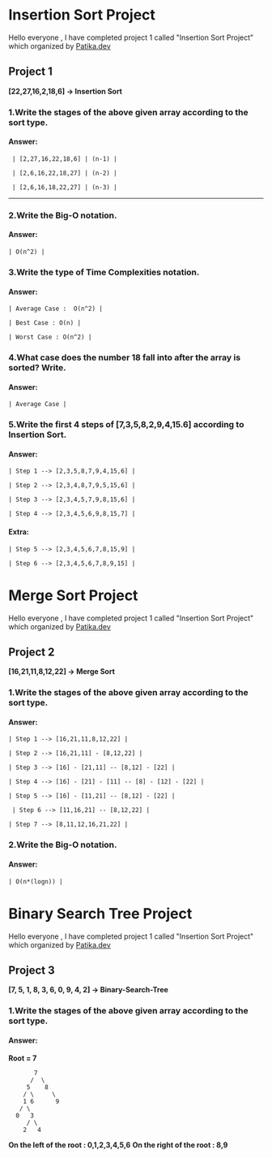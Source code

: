 # Insertion Sort Project

Hello everyone , I have completed project 1 called "Insertion Sort Project" which organized by [Patika.dev](https://www.patika.dev/tr)

## Project 1

**[22,27,16,2,18,6] -> Insertion Sort**

### 1.Write the stages of the above given array according to the sort type.

#### Answer:

` | [2,27,16,22,18,6] | (n-1) |`

` | [2,6,16,22,18,27] | (n-2) |`

` | [2,6,16,18,22,27] | (n-3) |`

------------

### 2.Write the Big-O notation.

#### Answer:
`| O(n^2) |`

### 3.Write the type of Time Complexities notation.

#### Answer:

`| Average Case :  O(n^2) |`

`| Best Case : O(n) |`

`| Worst Case : O(n^2) |`

### 4.What case does the number 18 fall into after the array is sorted? Write.

#### Answer:

`| Average Case |`

### 5.Write the first 4 steps of [7,3,5,8,2,9,4,15.6] according to Insertion Sort.

#### Answer:

`| Step 1 --> [2,3,5,8,7,9,4,15,6] |`

`| Step 2 --> [2,3,4,8,7,9,5,15,6] |`

`| Step 3 --> [2,3,4,5,7,9,8,15,6] |`

`| Step 4 --> [2,3,4,5,6,9,8,15,7] |`

#### Extra:

`| Step 5 --> [2,3,4,5,6,7,8,15,9] |`

`| Step 6 --> [2,3,4,5,6,7,8,9,15] |`





# Merge Sort Project

Hello everyone , I have completed project 1 called "Insertion Sort Project" which organized by [Patika.dev](https://www.patika.dev/tr)

## Project 2

**[16,21,11,8,12,22] -> Merge Sort**

### 1.Write the stages of the above given array according to the sort type.

#### Answer:

`| Step 1 --> [16,21,11,8,12,22] |`

`| Step 2 --> [16,21,11] - [8,12,22] |`

`| Step 3 --> [16] - [21,11] -- [8,12] - [22] |`

`| Step 4 --> [16] - [21] - [11] -- [8] - [12] - [22] |`

`| Step 5 --> [16] - [11,21] -- [8,12] - [22] |`

` | Step 6 --> [11,16,21] -- [8,12,22] |`

`| Step 7 --> [8,11,12,16,21,22] |`

### 2.Write the Big-O notation.

#### Answer:

`| O(n*(logn)) |`


# Binary Search Tree Project

Hello everyone , I have completed project 1 called "Insertion Sort Project" which organized by [Patika.dev](https://www.patika.dev/tr)

## Project 3

**[7, 5, 1, 8, 3, 6, 0, 9, 4, 2] -> Binary-Search-Tree**

### 1.Write the stages of the above given array according to the sort type.

#### Answer:


**Root = 7**

	       7
	      /	 \
	     5 	  8
	    / \     \
	    1 6      9
	   / \
	  0   3
	     / \
	    2   4



**On the left of the root : 0,1,2,3,4,5,6**
**On the right of the root : 8,9**
